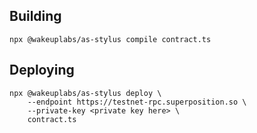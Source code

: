 
## Building

	npx @wakeuplabs/as-stylus compile contract.ts

## Deploying

	npx @wakeuplabs/as-stylus deploy \
		--endpoint https://testnet-rpc.superposition.so \
		--private-key <private key here> \
		contract.ts

